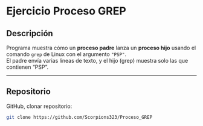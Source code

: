 # Ejercicio Proceso GREP

## Descripción
Programa muestra cómo un **proceso padre** lanza un **proceso hijo** usando el comando `grep` de Linux con el argumento `"PSP"`.  
El padre envía varias líneas de texto, y el hijo (grep) muestra solo las que contienen “PSP”.


---

## Repositorio
GitHub, clonar repositorio:  
   ```bash
   git clone https://github.com/Scorpions323/Proceso_GREP
   ```
